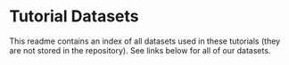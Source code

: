 # Tutorial Datasets

This readme contains an index of all datasets used in these tutorials (they are not stored in the repository). See links below for all of our datasets.